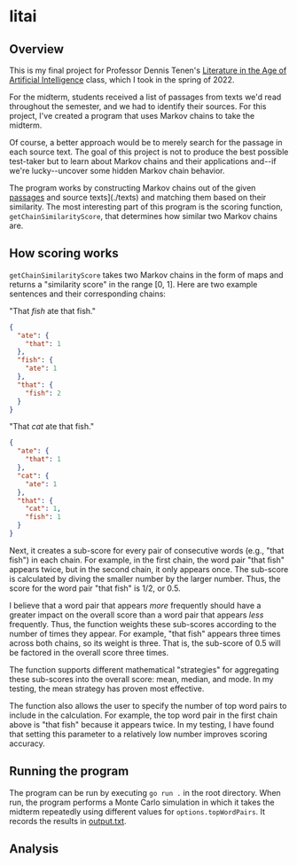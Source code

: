 # litai

## Overview
This is my final project for Professor Dennis Tenen's [Literature in the Age of Artificial Intelligence](https://github.com/denten-courses/LITAI/tree/master/2022) class, which I took in the spring of 2022.

For the midterm, students received a list of passages from texts we'd read throughout the semester, and we had to identify their sources. For this project, I've created a program that uses Markov chains to take the midterm.

Of course, a better approach would be to merely search for the passage in each source text. The goal of this project is not to produce the best possible test-taker but to learn about Markov chains and their applications and--if we're lucky--uncover some hidden Markov chain behavior.

The program works by constructing Markov chains out of the given [passages](./passages.go) and source texts](./texts) and matching them based on their similarity. The most interesting part of this program is the scoring function, `getChainSimilarityScore`, that determines how similar two Markov chains are.

## How scoring works

`getChainSimilarityScore` takes two Markov chains in the form of maps and returns a "similarity score" in the range [0, 1]. Here are two example sentences and their corresponding chains:

"That _fish_ ate that fish."
```json
{
  "ate": {
    "that": 1
  },
  "fish": {
    "ate": 1
  },
  "that": {
    "fish": 2
  }
}
```

"That _cat_ ate that fish."
```json
{
  "ate": {
    "that": 1
  },
  "cat": {
    "ate": 1
  },
  "that": {
    "cat": 1,
    "fish": 1
  }
}
```

Next, it creates a sub-score for every pair of consecutive words (e.g., "that fish") in each chain. For example, in the first chain, the word pair "that fish" appears twice, but in the second chain, it only appears once. The sub-score is calculated by diving the smaller number by the larger number. Thus, the score for the word pair "that fish" is 1/2, or 0.5.

I believe that a word pair that appears _more_ frequently should have a greater impact on the overall score than a word pair that appears _less_ frequently. Thus, the function weights these sub-scores according to the number of times they appear. For example, "that fish" appears three times across both chains, so its weight is three. That is, the sub-score of 0.5 will be factored in the overall score three times.

The function supports different mathematical "strategies" for aggregating these sub-scores into the overall score: mean, median, and mode. In my testing, the mean strategy has proven most effective.

The function also allows the user to specify the number of top word pairs to include in the calculation. For example, the top word pair in the first chain above is "that fish" because it appears twice. In my testing, I have found that setting this parameter to a relatively low number improves scoring accuracy.

## Running the program
The program can be run by executing `go run .` in the root directory. When run, the program performs a Monte Carlo simulation in which it takes the midterm repeatedly using different values for `options.topWordPairs`. It records the results in [output.txt](./output.txt).

## Analysis

